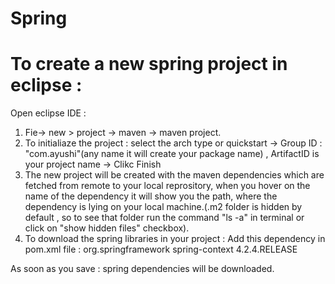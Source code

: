 # Spring

# To create a new spring project in eclipse :
Open eclipse IDE :
1) Fie-> new > project -> maven -> maven project.
2) To initialiaze the project : select the arch type or quickstart -> Group ID : "com.ayushi"(any name it will create your package name) , ArtifactID is your project name -> Clikc Finish
3) The new project will be created with the maven dependencies which are fetched from remote to your local reprository, when you hover on the name of the dependency 
it will show you the path, where the dependency is lying on your local machine.(.m2 folder is hidden by default , so to see that folder run the command "ls -a" in terminal or click on "show hidden files" checkbox).
4) To download the spring libraries in your project :
Add this dependency in pom.xml file :
    <dependency>
      <groupId>org.springframework</groupId>
      <artifactId>spring-context</artifactId>
      <version>4.2.4.RELEASE</version>
    </dependency>

As soon as you save : spring dependencies will be downloaded.


